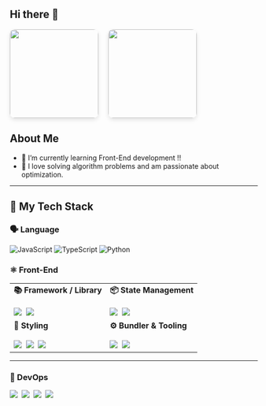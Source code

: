 ## Hi there 👋

<div style="display: flex; align-items: center; gap: 20px;">
  <img src="https://github-readme-stats.vercel.app/api?username=psi7218&show_icons=true&theme=radical" height="180" style="border-radius: 10px; box-shadow: 0 4px 8px rgba(0, 0, 0, 0.1);">
  <a href="https://solved.ac/psi7218">
    <img src="http://mazassumnida.wtf/api/v2/generate_badge?boj=psi7218" height="180" style="border-radius: 10px; box-shadow: 0 4px 8px rgba(0, 0, 0, 0.1);">
  </a>
</div>

## About Me
- 🌱 I’m currently learning Front-End development !!
- 🚀 I love solving algorithm problems and am passionate about optimization.

---

## 🧠 My Tech Stack

### 🗣 Language
![JavaScript](https://img.shields.io/badge/JavaScript-F7DF1E?style=for-the-badge&logo=javascript&logoColor=black)
![TypeScript](https://img.shields.io/badge/TypeScript-007ACC?style=for-the-badge&logo=typescript&logoColor=white)
![Python](https://img.shields.io/badge/Python-3776AB?style=for-the-badge&logo=python&logoColor=white)

### ⚛️ Front-End


<table>
  <tr>
    <td><b>📚 Framework / Library</b><br><br>
      <img src="https://img.shields.io/badge/React-20232A?style=for-the-badge&logo=react&logoColor=61DAFB"/>&nbsp;
      <img src="https://img.shields.io/badge/Next.js-000000?style=for-the-badge&logo=nextdotjs&logoColor=white"/>
    </td>
    <td><b>📦 State Management</b><br><br>
      <img src="https://img.shields.io/badge/Zustand-333333?style=for-the-badge&logo=zustand&logoColor=white"/>&nbsp;
      <img src="https://img.shields.io/badge/Recoil-3578E5?style=for-the-badge&logo=recoil&logoColor=white"/>
    </td>
  </tr>
  <tr>
    <td><b>🎨 Styling</b><br><br>
      <img src="https://img.shields.io/badge/Styled--Components-DB7093?style=for-the-badge&logo=styled-components&logoColor=white"/>&nbsp;
      <img src="https://img.shields.io/badge/MUI-007FFF?style=for-the-badge&logo=mui&logoColor=white"/>&nbsp;
      <img src="https://img.shields.io/badge/TailwindCSS-06B6D4?style=for-the-badge&logo=tailwindcss&logoColor=white"/>
    </td>
    <td><b>⚙️ Bundler & Tooling</b><br><br>
      <img src="https://img.shields.io/badge/Webpack-8DD6F9?style=for-the-badge&logo=webpack&logoColor=black"/>&nbsp;
      <img src="https://img.shields.io/badge/Vite-646CFF?style=for-the-badge&logo=vite&logoColor=white"/>
    </td>
  </tr>
</table>

---


### 🧰 DevOps
<img src="https://img.shields.io/badge/Docker-2496ED?style=for-the-badge&logo=docker&logoColor=white"/>&nbsp;
<img src="https://img.shields.io/badge/Nginx-009639?style=for-the-badge&logo=nginx&logoColor=white"/>&nbsp;
<img src="https://img.shields.io/badge/GitHub%20Actions-2088FF?style=for-the-badge&logo=githubactions&logoColor=white"/>&nbsp;
<img src="https://img.shields.io/badge/AWS%20EC2-FF9900?style=for-the-badge&logo=amazonec2&logoColor=white"/>

